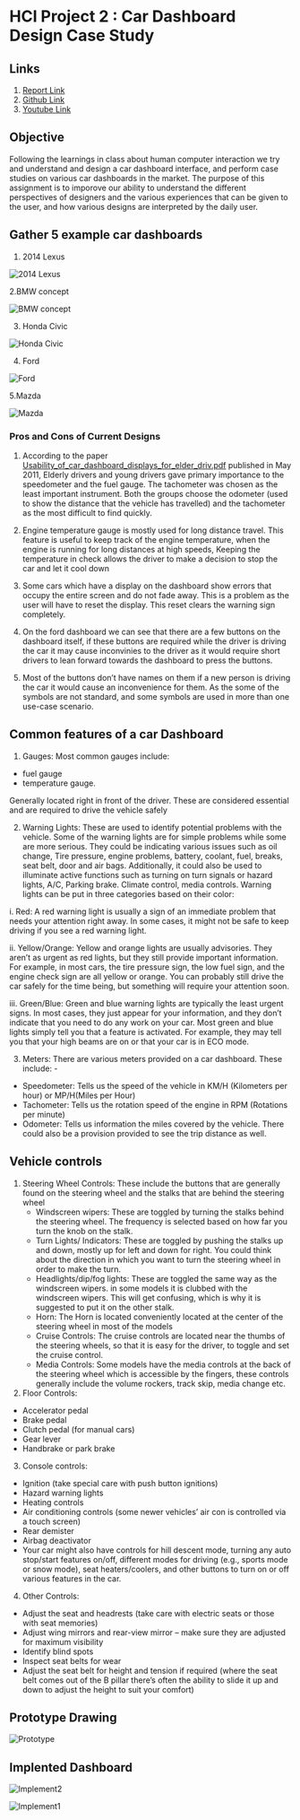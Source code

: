 # HCI Project 2 : Car Dashboard Design Case Study 


## Links

1. [Report Link](https://wolfram235.github.io/p2BenjaminPaul/)
2. [Github Link](https://github.com/Wolfram235/p2BenjaminPaul)
3. [Youtube Link](https://youtu.be/tMlMz_GZc-U)

## Objective

Following the learnings in class about human computer interaction we try and understand and design a car dashboard interface, and perform case studies on various car dashboards
in the market. The purpose of this assignment is to imporove our ability to understand the different perspectives of designers and the various experiences that can be given to the user, and how various designs are interpreted by the daily user.

## Gather 5 example car dashboards

1. 2014 Lexus 

![2014 Lexus](https://user-images.githubusercontent.com/31333864/114793457-07477480-9d50-11eb-9773-e391ccf04a34.png)

2.BMW concept 

![BMW concept](https://user-images.githubusercontent.com/31333864/114793514-23e3ac80-9d50-11eb-9748-73c89a4f1edf.png)

3. Honda Civic

![Honda Civic](https://user-images.githubusercontent.com/31333864/114793536-2e05ab00-9d50-11eb-94df-22933d15e7ff.png)

4. Ford 

![Ford](https://user-images.githubusercontent.com/31333864/114794899-ffd59a80-9d52-11eb-849c-b6a13fe0c86d.png)

5.Mazda

![Mazda](https://user-images.githubusercontent.com/31333864/114793590-4b3a7980-9d50-11eb-8e4d-dd14aa8d45c1.png)


### Pros and Cons of Current Designs

1. According to the paper [Usability_of_car_dashboard_displays_for_elder_driv.pdf](https://github.com/Wolfram235/p2BenjaminPaul/files/6330275/Usability_of_car_dashboard_displays_for_elder_driv.pdf) published in May 2011, Elderly drivers and young drivers gave primary importance to the speedometer and the fuel gauge. The tachometer was chosen as the least important instrument. Both the groups choose the odometer (used to show the distance that the vehicle has travelled) and the tachometer as the most difficult to find quickly. 

2. Engine temperature gauge is mostly used for long distance travel. This feature is useful to keep track of the engine temperature, when the engine is running for long distances at high speeds, Keeping the temperature in check allows the driver to make a decision to stop the car and let it cool down

3. Some cars which have a display on the dashboard show errors that occupy the entire screen and do not fade away. This is a problem as the user will have to reset the display. This reset clears the warning sign completely. 

4. On the ford dashboard we can see that there are a few buttons on the dashboard itself, if these buttons are required while the driver is driving the car it may cause inconvinies to the driver as it would require short drivers to lean forward towards the dashboard to press the buttons.

5. Most of the buttons don’t have names on them if a new person is driving the car it would cause an inconvenience for them. As the some of the symbols are not standard, and some symbols are used in more than one use-case scenario.



## Common features of a car Dashboard

1.  Gauges:
Most common gauges include:   
- fuel gauge 
- temperature gauge. 

Generally located right in front of the driver. 
These are considered essential and are required to drive the vehicle safely

2. Warning Lights:
These are used to identify potential problems with the vehicle. Some of the warning lights are for simple problems while some are more serious. They could be indicating various issues such as oil change, Tire pressure, engine problems, battery, coolant, fuel, breaks, seat belt, door and air bags. Additionally, it could also be used to illuminate active functions such as turning on turn signals or hazard lights, A/C, Parking brake. Climate control, media controls.
Warning lights can be put in three categories based on their color:

i. Red: A red warning light is usually a sign of an immediate problem that needs your attention right away. In some cases, it might not be safe to keep driving if you see a red warning light.

ii. Yellow/Orange: Yellow and orange lights are usually advisories. They aren’t as urgent as red lights, but they still provide important information. For example, in most cars, the tire pressure sign, the low fuel sign, and the engine check sign are all yellow or orange. You can probably still drive the car safely for the time being, but something will require your attention soon.

iii. Green/Blue: Green and blue warning lights are typically the least urgent signs. In most cases, they just appear for your information, and they don’t indicate that you need to do any work on your car. Most green and blue lights simply tell you that a feature is activated. For example, they may tell you that your high beams are on or that your car is in ECO mode.  

3. Meters:
There are various meters provided on a car dashboard. These include: -
- Speedometer: Tells us the speed of the vehicle in KM/H (Kilometers per hour) or MP/H(Miles per Hour) 
- Tachometer: Tells us the rotation speed of the engine in RPM (Rotations per minute)
- Odometer: Tells us information the miles covered by the vehicle. There could also be a provision provided to see the trip distance as well. 

## Vehicle controls

1. Steering Wheel Controls: These include the buttons that are generally found on the steering wheel and the stalks that are behind the steering wheel
   -  Windscreen wipers: These are toggled by turning the stalks behind the steering wheel. The frequency is selected based on how far you turn the knob on the stalk.
   -  Turn Lights/ Indicators: These are toggled by pushing the stalks up and down, mostly up for left and down for right. You could think about the direction in which you want to turn the steering wheel in order to make the turn.
   -  Headlights/dip/fog lights: These are toggled the same way as the windscreen wipers. in some models it is clubbed with the windscreen wipers. This will get confusing, which is why it is suggested to put it on the other stalk.
   -  Horn: The Horn is located conveniently located at the center of the steering wheel in most of the models 
   - Cruise Controls: The cruise controls are located near the thumbs of the steering wheels, so that it is easy for the driver, to toggle and set the cruise control.
   - Media Controls: Some models have the media controls at the back of the steering wheel which is accessible by the fingers, these controls generally include the volume rockers, track skip, media change etc. 
2. Floor Controls:
-	Accelerator pedal
-	Brake pedal
-	Clutch pedal (for manual cars)
-	Gear lever
-	Handbrake or park brake

3. Console controls:
  -	Ignition (take special care with push button ignitions)
-	Hazard warning lights
-	Heating controls
-	Air conditioning controls (some newer vehicles’ air con is controlled via a touch screen)
-	Rear demister
-	Airbag deactivator
-	Your car might also have controls for hill descent mode, turning any auto stop/start features on/off, different modes for driving (e.g., sports mode or snow mode), seat heaters/coolers, and other buttons to turn on or off various features in the car.

4. Other Controls:
-	Adjust the seat and headrests (take care with electric seats or those with seat memories)
-	Adjust wing mirrors and rear-view mirror – make sure they are adjusted for maximum visibility
-	Identify blind spots
- Inspect seat belts for wear
-	Adjust the seat belt for height and tension if required (where the seat belt comes out of the B pillar there’s often the ability to slide it up and down to adjust the height to suit your comfort)

## Prototype Drawing

![Prototype](https://user-images.githubusercontent.com/31333864/115129888-dd8c8880-9faf-11eb-928d-94ff3e466959.jpg)


## Implented Dashboard

![Implement2](https://user-images.githubusercontent.com/31333864/115129907-0c0a6380-9fb0-11eb-8266-7cdf22555bc4.jpg)



![Implement1](https://user-images.githubusercontent.com/31333864/115129902-001ea180-9fb0-11eb-8935-94f8fe839415.jpg)






